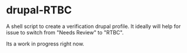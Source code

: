# drupal-RTBC
A shell script to create a verification drupal profile. It ideally will help for issue to switch from "Needs Review" to "RTBC".

Its a work in progress right now.
